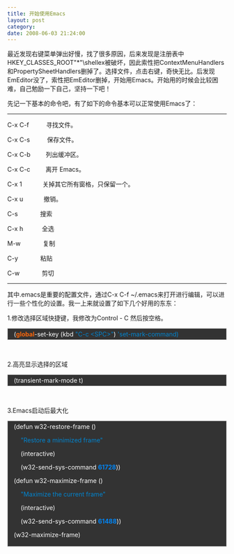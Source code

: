 ```yaml
---
title: 开始使用Emacs
layout: post
category: 
date: 2008-06-03 21:24:00
---
```


最近发现右键菜单弹出好慢，找了很多原因，后来发现是注册表中HKEY_CLASSES_ROOT\"*"\shellex被破坏，因此索性把ContextMenuHandlers和PropertySheetHandlers删掉了。选择文件，点击右键，奇快无比。后发现EmEditor没了，索性把EmEditor删掉，开始用Emacs。开始用的时候会比较困难，自己勉励一下自己，坚持一下吧！

先记一下基本的命令吧，有了如下的命令基本可以正常使用Emacs了：

-------------------------------------------------------

C-x C-f&nbsp;&nbsp;&nbsp;&nbsp;&nbsp;&nbsp;&nbsp;&nbsp;&nbsp; 寻找文件。

C-x C-s&nbsp;&nbsp;&nbsp;&nbsp;&nbsp;&nbsp;&nbsp;&nbsp;&nbsp; 保存文件。

C-x C-b&nbsp;&nbsp;&nbsp;&nbsp;&nbsp;&nbsp;&nbsp;&nbsp; 列出缓冲区。

C-x C-c&nbsp;&nbsp;&nbsp;&nbsp;&nbsp;&nbsp;&nbsp;&nbsp; 离开 Emacs。

C-x 1&nbsp;&nbsp;&nbsp;&nbsp;&nbsp;&nbsp;&nbsp;&nbsp;&nbsp;&nbsp;&nbsp; 关掉其它所有窗格，只保留一个。

C-x u&nbsp;&nbsp;&nbsp;&nbsp;&nbsp;&nbsp;&nbsp;&nbsp;&nbsp;&nbsp;&nbsp; 撤销。

C-s&nbsp;&nbsp;&nbsp;&nbsp;&nbsp;&nbsp;&nbsp;&nbsp;&nbsp;&nbsp;&nbsp;&nbsp; 搜索

C-x h&nbsp;&nbsp;&nbsp;&nbsp;&nbsp;&nbsp;&nbsp;&nbsp;&nbsp;&nbsp; 全选

M-w&nbsp;&nbsp;&nbsp;&nbsp;&nbsp;&nbsp;&nbsp;&nbsp;&nbsp;&nbsp;&nbsp;&nbsp; 复制

C-y&nbsp;&nbsp;&nbsp;&nbsp;&nbsp;&nbsp;&nbsp;&nbsp;&nbsp;&nbsp;&nbsp;&nbsp; 粘贴

C-w&nbsp;&nbsp;&nbsp;&nbsp;&nbsp;&nbsp;&nbsp;&nbsp;&nbsp;&nbsp;&nbsp;&nbsp; 剪切

--------------------------------------------------------

其中.emacs是重要的配置文件，通过C-x C-f ~/.emacs来打开进行编辑，可以进行一些个性化的设置。我一上来就设置了如下几个好用的东东：

1.修改选择区域快捷键，我修改为Control - C 然后按空格。

<div style="border: 1px solid #cccccc; padding: 4px 5px 4px 14px; background-color: #333333; color: #ffffff;"><span style="color: #ffffff;">(</span><span style="color: #fb660a; font-weight: bold;">global</span><span style="color: #ffffff;">-</span><span style="color: #ffffff;">set</span><span style="color: #ffffff;">-</span><span style="color: #ffffff;">key</span> <span style="color: #ffffff;">(</span><span style="color: #ffffff;">kbd</span> <span style="color: #0086d2;">"C-c &lt;SPC&gt;"</span><span style="color: #ffffff;">)</span> <span style="color: #0086d2;">'set-mark-command)</span></div>

&nbsp;

2.高亮显示选择的区域

<div style="border: 1px solid #cccccc; padding: 4px 5px 4px 14px; background-color: #333333; color: #ffffff;"><span style="color: #ffffff;">(</span><span style="color: #ffffff;">transient</span><span style="color: #ffffff;">-</span><span style="color: #ffffff;">mark</span><span style="color: #ffffff;">-</span><span style="color: #ffffff;">mode</span> <span style="color: #ffffff;">t</span><span style="color: #ffffff;">)</span></div>

&nbsp;

3.Emacs启动后最大化

<div style="border: 1px solid #cccccc; padding: 4px 5px 4px 14px; background-color: #333333; color: #ffffff;"><span style="color: #ffffff;">(</span><span style="color: #ffffff;">defun</span> <span style="color: #ffffff;">w32</span><span style="color: #ffffff;">-</span><span style="color: #ffffff;">restore</span><span style="color: #ffffff;">-</span><span style="color: #ffffff;">frame</span> <span style="color: #ffffff;">()</span>

<span style="color: #ffffff;">&nbsp;&nbsp;&nbsp; </span><span style="color: #0086d2;">"Restore a minimized frame"</span>

<span style="color: #ffffff;">&nbsp;&nbsp;&nbsp; </span><span style="color: #ffffff;">(</span><span style="color: #ffffff;">interactive</span><span style="color: #ffffff;">)</span>

<span style="color: #ffffff;">&nbsp;&nbsp;&nbsp; </span><span style="color: #ffffff;">(</span><span style="color: #ffffff;">w32</span><span style="color: #ffffff;">-</span><span style="color: #ffffff;">send</span><span style="color: #ffffff;">-</span><span style="color: #ffffff;">sys</span><span style="color: #ffffff;">-</span><span style="color: #ffffff;">command</span> <span style="color: #0086f7; font-weight: bold;">61728</span><span style="color: #ffffff;">))</span>

<span style="color: #ffffff;">(</span><span style="color: #ffffff;">defun</span> <span style="color: #ffffff;">w32</span><span style="color: #ffffff;">-</span><span style="color: #ffffff;">maximize</span><span style="color: #ffffff;">-</span><span style="color: #ffffff;">frame</span> <span style="color: #ffffff;">()</span>

<span style="color: #ffffff;">&nbsp;&nbsp;&nbsp; </span><span style="color: #0086d2;">"Maximize the current frame"</span>

<span style="color: #ffffff;">&nbsp;&nbsp;&nbsp; </span><span style="color: #ffffff;">(</span><span style="color: #ffffff;">interactive</span><span style="color: #ffffff;">)</span>

<span style="color: #ffffff;">&nbsp;&nbsp;&nbsp; </span><span style="color: #ffffff;">(</span><span style="color: #ffffff;">w32</span><span style="color: #ffffff;">-</span><span style="color: #ffffff;">send</span><span style="color: #ffffff;">-</span><span style="color: #ffffff;">sys</span><span style="color: #ffffff;">-</span><span style="color: #ffffff;">command</span> <span style="color: #0086f7; font-weight: bold;">61488</span><span style="color: #ffffff;">))</span>

<span style="color: #ffffff;">(</span><span style="color: #ffffff;">w32</span><span style="color: #ffffff;">-</span><span style="color: #ffffff;">maximize</span><span style="color: #ffffff;">-</span><span style="color: #ffffff;">frame</span><span style="color: #ffffff;">)</span></div>